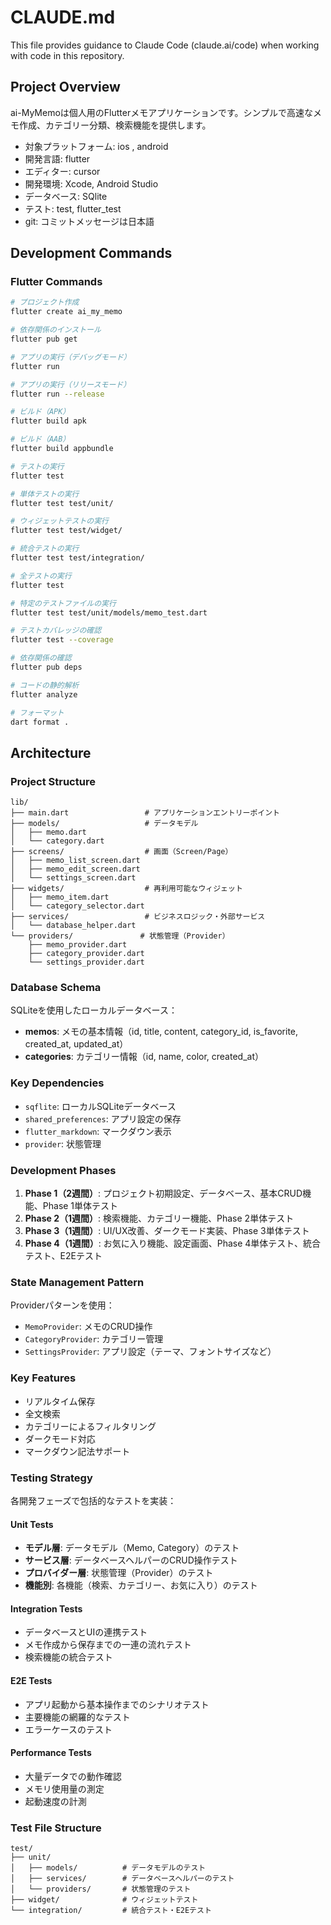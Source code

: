 # CLAUDE.md

This file provides guidance to Claude Code (claude.ai/code) when working with code in this repository.

## Project Overview

ai-MyMemoは個人用のFlutterメモアプリケーションです。シンプルで高速なメモ作成、カテゴリー分類、検索機能を提供します。

- 対象プラットフォーム: ios , android
- 開発言語: flutter
- エディター: cursor
- 開発環境: Xcode, Android Studio
- データベース: SQlite
- テスト: test, flutter_test
- git: コミットメッセージは日本語

## Development Commands

### Flutter Commands
```bash
# プロジェクト作成
flutter create ai_my_memo

# 依存関係のインストール
flutter pub get

# アプリの実行（デバッグモード）
flutter run

# アプリの実行（リリースモード）
flutter run --release

# ビルド（APK）
flutter build apk

# ビルド（AAB）
flutter build appbundle

# テストの実行
flutter test

# 単体テストの実行
flutter test test/unit/

# ウィジェットテストの実行
flutter test test/widget/

# 統合テストの実行
flutter test test/integration/

# 全テストの実行
flutter test

# 特定のテストファイルの実行
flutter test test/unit/models/memo_test.dart

# テストカバレッジの確認
flutter test --coverage

# 依存関係の確認
flutter pub deps

# コードの静的解析
flutter analyze

# フォーマット
dart format .
```

## Architecture

### Project Structure
```
lib/
├── main.dart                 # アプリケーションエントリーポイント
├── models/                   # データモデル
│   ├── memo.dart
│   └── category.dart
├── screens/                  # 画面（Screen/Page）
│   ├── memo_list_screen.dart
│   ├── memo_edit_screen.dart
│   └── settings_screen.dart
├── widgets/                  # 再利用可能なウィジェット
│   ├── memo_item.dart
│   └── category_selector.dart
├── services/                 # ビジネスロジック・外部サービス
│   └── database_helper.dart
└── providers/               # 状態管理（Provider）
    ├── memo_provider.dart
    ├── category_provider.dart
    └── settings_provider.dart
```

### Database Schema
SQLiteを使用したローカルデータベース：

- **memos**: メモの基本情報（id, title, content, category_id, is_favorite, created_at, updated_at）
- **categories**: カテゴリー情報（id, name, color, created_at）

### Key Dependencies
- `sqflite`: ローカルSQLiteデータベース
- `shared_preferences`: アプリ設定の保存
- `flutter_markdown`: マークダウン表示
- `provider`: 状態管理

### Development Phases
1. **Phase 1（2週間）**: プロジェクト初期設定、データベース、基本CRUD機能、Phase 1単体テスト
2. **Phase 2（1週間）**: 検索機能、カテゴリー機能、Phase 2単体テスト
3. **Phase 3（1週間）**: UI/UX改善、ダークモード実装、Phase 3単体テスト
4. **Phase 4（1週間）**: お気に入り機能、設定画面、Phase 4単体テスト、統合テスト、E2Eテスト

### State Management Pattern
Providerパターンを使用：
- `MemoProvider`: メモのCRUD操作
- `CategoryProvider`: カテゴリー管理
- `SettingsProvider`: アプリ設定（テーマ、フォントサイズなど）

### Key Features
- リアルタイム保存
- 全文検索
- カテゴリーによるフィルタリング
- ダークモード対応
- マークダウン記法サポート

### Testing Strategy
各開発フェーズで包括的なテストを実装：

#### Unit Tests
- **モデル層**: データモデル（Memo, Category）のテスト
- **サービス層**: データベースヘルパーのCRUD操作テスト
- **プロバイダー層**: 状態管理（Provider）のテスト
- **機能別**: 各機能（検索、カテゴリー、お気に入り）のテスト

#### Integration Tests
- データベースとUIの連携テスト
- メモ作成から保存までの一連の流れテスト
- 検索機能の統合テスト

#### E2E Tests
- アプリ起動から基本操作までのシナリオテスト
- 主要機能の網羅的なテスト
- エラーケースのテスト

#### Performance Tests
- 大量データでの動作確認
- メモリ使用量の測定
- 起動速度の計測

### Test File Structure
```
test/
├── unit/
│   ├── models/          # データモデルのテスト
│   ├── services/        # データベースヘルパーのテスト
│   └── providers/       # 状態管理のテスト
├── widget/              # ウィジェットテスト
└── integration/         # 統合テスト・E2Eテスト
```